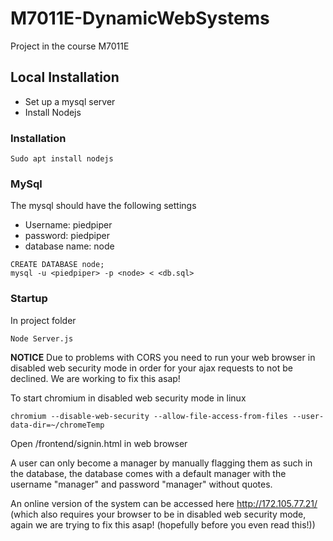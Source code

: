 # M7011E-DynamicWebSystems
Project in the course M7011E

## Local Installation
* Set up a mysql server 
* Install Nodejs


### Installation

```Node
Sudo apt install nodejs
```

### MySql
The mysql should have the following settings

* Username: piedpiper
* password: piedpiper
* database name: node

```Mysql
CREATE DATABASE node;
mysql -u <piedpiper> -p <node> < <db.sql>
```
### Startup
In project folder

```Startup
Node Server.js
```

**NOTICE**
Due to problems with CORS you need to run your web browser in disabled web security mode in order for your ajax requests to not be declined. We are working to fix this asap!

To start chromium in disabled web security mode in linux
```Startup
chromium --disable-web-security --allow-file-access-from-files --user-data-dir=~/chromeTemp
```

Open /frontend/signin.html in web browser

A user can only become a manager by manually flagging them as such in the database, the database comes with a default manager with the username "manager" and password "manager" without quotes.

An online version of the system can be accessed here http://172.105.77.21/ (which also requires your browser to be in disabled web security mode, again we are trying to fix this asap! (hopefully before you even read this!))

